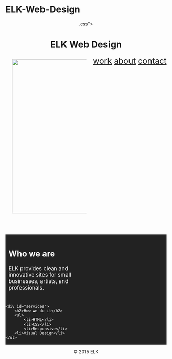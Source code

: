 # ELK-Web-Design
<header>
    <link rel="stylesheet" type="text/css" href="hellen.css">.css">
    <style> 
section {
  background: #222222;
  color: white;
  overflow: auto;
}


h1{  text-decoration: underline;
    font-size: 1.5em;
    padding: .8em 0;
    border-bottom-color: #fffebb;} }
h2 {
    font-size: 1.5em;
    padding: .8em 0;
    color: #fffebb;
    border-bottom-color: #fffebb;}
    text-decoration: underline;
nav a {
    text-decoration: none;
  color: black;
    margin: 1.8em;
    display: inline-block;
}
nav {
    font-size: 1.8em;
     float: right;
     ul {
    list-style: none;
    margin: 0;
    padding: 0;
}
}
li {
  float: left;
  width: 50%;
  height: 6em;
  outline: 3px solid #222222;
  text-align: center;
    line-height: 6em;
    color: black;
    background: white;

}
img {
    display: block;
    margin: 0 auto;
    width: 480px;
}
footer {
  text-align: center;
  padding: 1em 0;
  clear: both;
}
div {
    font-size: 1.2em;
    width: 46%;
    padding: 2%;
    display: inline-block;

}

#about {
    float: left;
    text-decoration: underline;
}

}

#services {
    float: right;
}</style>
        <h1>ELK Web Design</h1>
        <nav>
            <a href="#">work</a>
            <a href="#">about</a>
            <a href="#">contact</a>
        </nav>
        <div id="hero">
            <img src="http://i.imgur.com/pdsjjxD.jpg">
        </div>
    </header>
    <section>
    <div id="about">
        <h2>Who we are</h2>
        <p>ELK provides clean and innovative sites for small businesses, artists, and professionals.</p>
    </div>

    <div id="services">
        <h2>How we do it</h2>
        <ul>
            <li>HTML</li>
            <li>CSS</li>
            <li>Responsive</li>
        <li>Visual Design</li>
    </ul>
</div>
</section>

<footer>&copy; 2015 ELK</footer>
</body>

</html>
